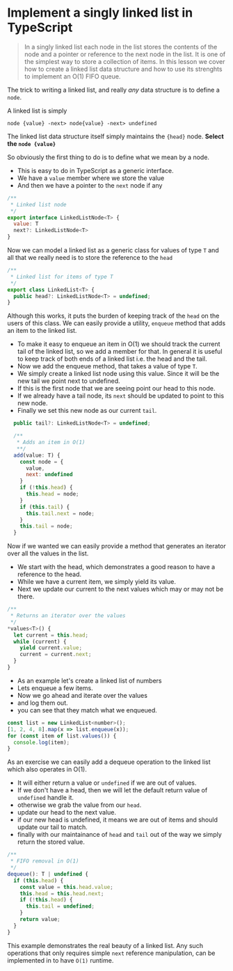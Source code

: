# Implement a singly linked list in TypeScript
> In a singly linked list each node in the list stores the contents of the node and a pointer or reference to the next node in the list. It is one of the simplest way to store a collection of items.
> In this lesson we cover how to create a linked list data structure and how to use its strenghts to implement an O(1) FIFO queue.

The trick to writing a linked list, and really *any* data structure is to define a `node`.

A linked list is simply

`node {value} -next> node{value} -next> undefined`

The linked list data structure itself simply maintains the `{head}` node.
**Select the `node {value}`**

So obviously the first thing to do is to define what we mean by a node.
* This is easy to do in TypeScript as a generic interface.
* We have a `value` member where we store the value
* And then we have a pointer to the `next` node if any

```js
/**
 * Linked list node
 */
export interface LinkedListNode<T> {
  value: T
  next?: LinkedListNode<T>
}
```

Now we can model a linked list as a generic class for values of type `T` and all that we really need is to store the reference to the `head`

```js
/**
 * Linked list for items of type T
 */
export class LinkedList<T> {
  public head?: LinkedListNode<T> = undefined;
}
```

Although this works, it puts the burden of keeping track of the `head` on the users of this class. We can easily provide a utility, `enqueue` method that adds an item to the linked list.

* To make it easy to enqueue an item in O(1) we should track the current tail of the linked list, so we add a member for that. In general it is useful to keep track of both ends of a linked list i.e. the head and the tail.
* Now we add the enqueue method, that takes a value of type `T`.
* We simply create a linked list node using this value. Since it will be the new tail we point next to undefined.
* If this is the first node that we are seeing point our head to this node.
* If we already have a tail node, its `next` should be updated to point to this new node.
* Finally we set this new node as our current `tail`.
```js
  public tail?: LinkedListNode<T> = undefined;

  /**
   * Adds an item in O(1)
   **/
  add(value: T) {
    const node = {
      value,
      next: undefined
    }
    if (!this.head) {
      this.head = node;
    }
    if (this.tail) {
      this.tail.next = node;
    }
    this.tail = node;
  }
```

Now if we wanted we can easily provide a method that generates an iterator over all the values in the list.
* We start with the head, which demonstrates a good reason to have a reference to the head.
* While we have a current item, we simply yield its value.
* Next we update our current to the next values which may or may not be there.

```js
/**
 * Returns an iterator over the values
 */
*values<T>() {
  let current = this.head;
  while (current) {
    yield current.value;
    current = current.next;
  }
}
```

* As an example let's create a linked list of numbers
* Lets enqueue a few items.
* Now we go ahead and iterate over the values
* and log them out.
* you can see that they match what we enqueued.

```js
const list = new LinkedList<number>();
[1, 2, 4, 8].map(x => list.enqueue(x));
for (const item of list.values()) {
  console.log(item);
}
```

As an exercise we can easily add a dequeue operation to the linked list which also operates in O(1).
* It will either return a value or `undefined` if we are out of values.
* If we don't have a head, then we will let the default return value of `undefined` handle it.
* otherwise we grab the value from our `head`.
* update our head to the next value.
* if our new head is undefined, it means we are out of items and should update our tail to match.
* finally with our maintainance of `head` and `tail` out of the way we simply return the stored value.

```js
/**
 * FIFO removal in O(1)
 */
dequeue(): T | undefined {
  if (this.head) {
    const value = this.head.value;
    this.head = this.head.next;
    if (!this.head) {
      this.tail = undefined;
    }
    return value;
  }
}
```

This example demonstrates the real beauty of a linked list. Any such operations that only requires simple `next` reference manipulation, can be implemented in to have `O(1)` runtime.
